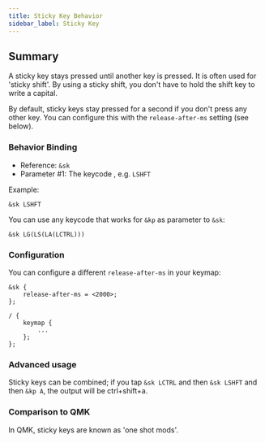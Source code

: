 ```yaml
---
title: Sticky Key Behavior
sidebar_label: Sticky Key
---
```


## Summary

A sticky key stays pressed until another key is pressed. It is often used for 'sticky shift'. By using a sticky shift, you don't have to hold the shift key to write a capital.

By default, sticky keys stay pressed for a second if you don't press any other key. You can configure this with the `release-after-ms` setting (see below).

### Behavior Binding

- Reference: `&sk`
- Parameter #1: The keycode , e.g. `LSHFT`

Example:

```
&sk LSHFT
```

You can use any keycode that works for `&kp` as parameter to `&sk`:

```
&sk LG(LS(LA(LCTRL)))
```

### Configuration

You can configure a different `release-after-ms` in your keymap:

```
&sk {
    release-after-ms = <2000>;
};

/ {
    keymap {
        ...
    };
};
```

### Advanced usage

Sticky keys can be combined; if you tap `&sk LCTRL` and then `&sk LSHFT` and then `&kp A`, the output will be ctrl+shift+a.

### Comparison to QMK

In QMK, sticky keys are known as 'one shot mods'.
